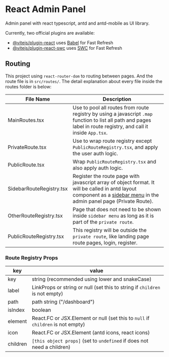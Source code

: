 # React Admin Panel

Admin panel with react typescript, antd and antd-mobile as UI library.

Currently, two official plugins are available:

- [@vitejs/plugin-react](https://github.com/vitejs/vite-plugin-react/blob/main/packages/plugin-react/README.md) uses [Babel](https://babeljs.io/) for Fast Refresh
- [@vitejs/plugin-react-swc](https://github.com/vitejs/vite-plugin-react-swc) uses [SWC](https://swc.rs/) for Fast Refresh

## Routing

This project using `react-router-dom` to routing between pages.  And the route file is in `src/routes/`.  The detail explanation about every file inside the routes folder is below:

File Name | Description
---- | ----
MainRoutes.tsx | Use to pool all routes from route registry by using a javascript `.map` function to list all path and pages label in route registry, and call it inside `App.tsx`.
PrivateRoute.tsx | Use to wrap route registry except `PublicRouteRegistry.tsx`, and apply the user auth logic.
PublicRoute.tsx | Wrap `PublicRouteRegistry.tsx` and also apply auth logic.
SidebarRouteRegistry.tsx | Register the route page with javascript array of object format.  It will be called in antd layout component as a [sidebar menu](https://ant.design/components/menu?theme=dark) in the admin panel page (Private Route).
OtherRouteRegistry.tsx | Page that does not need to be shown inside `sidebar menu` as long as it is part of the `private route`.
PublicRouteRegistry.tsx | This registry will be outside the `private route`, like landing page route pages, login, register.

### Route Registry Props
key | value
---- | ----
key | string (recommended using lower and snakeCase)
label | LinkProps or string or null (set this to string if `children` is not empty)
path | path string ("/dashboard")
isIndex | boolean
element | React.FC or JSX.Element or null (set this to `null` if `children` is not empty)
icon | React.FC or JSX.Element (antd icons, react icons)
children | `[this object props]` (set to `undefined` if does not need a children)